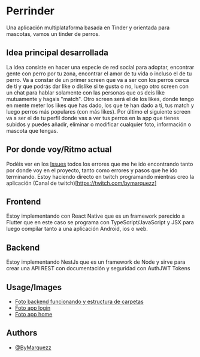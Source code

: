 
# Perrinder

Una aplicación multiplataforma basada en Tinder y orientada para mascotas, vamos un tinder de perros.

## Idea principal desarrollada
La idea consiste en hacer una especie de red social para adoptar, encontrar gente con perro por tu zona, encontrar el amor de tu vida o incluso el de tu perro. Va a constar de un primer screen que va a ser con los perros cerca de ti y que podrás dar like o dislike si te gusta o no, luego otro screen con un chat para hablar solamente con las personas que os deis like mutuamente y hagais "match". Otro screen será el de los likes, donde tengo en mente meter los likes que has dado, los que te han dado a ti, tus match y luego perros más populares (con más likes). Por último el siguiente screen va a ser el de tu perfil donde vas a ver tus perros en la app que tienes subidos y puedes añadir, eliminar o modificar cualquier foto, información o mascota que tengas.

## Por donde voy/Ritmo actual
Podéis ver en los [Issues](https://github.com/ByMarqueZz/Perrinder/issues) todos los errores que me he ido encontrando tanto por donde voy en el proyecto, tanto como errores y pasos que he ido terminando. Estoy haciendo directo en twitch programando mientras creo la aplicación (Canal de twitch)[https://twitch.com/bymarquezz]

## Frontend
Estoy implementando con React Native que es un framework parecido a Flutter que en este caso se programa con TypeScript/JavaScript y JSX para luego compilar tanto a una aplicación Android, ios o web. 

## Backend
Estoy implementando NestJs que es un framework de Node y sirve para crear una API REST con documentación y seguridad con AuthJWT Tokens

## Usage/Images
- [Foto backend funcionando y estructura de carpetas](https://ibb.co/1mYX8mc)
- [Foto app login](https://ibb.co/sbzC38k)
- [Foto app home](https://ibb.co/Dp4FcTC)

## Authors

- [@ByMarquezz](https://www.github.com/bymarquezz)

